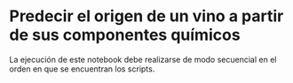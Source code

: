 # Predecir el origen de un vino a partir de sus componentes químicos
La ejecución de este notebook debe realizarse de modo secuencial en el orden en que se encuentran los scripts.
